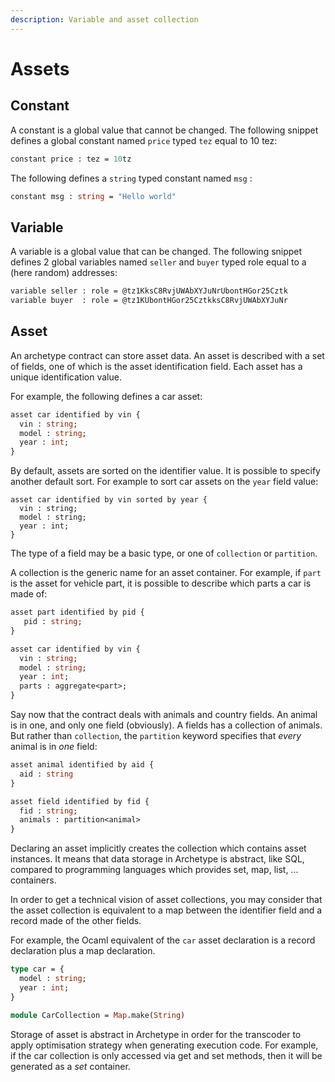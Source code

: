 ```yaml
---
description: Variable and asset collection
---
```


# Assets

## Constant

A constant is a global value that cannot be changed. The following snippet defines a global constant named `price` typed `tez` equal to 10 tez:

```ocaml
constant price : tez = 10tz
```

The following defines a `string` typed constant named `msg` :

```ocaml
constant msg : string = "Hello world"
```

## Variable

A variable is a global value that can be changed. The following snippet defines 2 global variables named `seller` and `buyer` typed role equal to a (here random) addresses:

```ocaml
variable seller : role = @tz1KksC8RvjUWAbXYJuNrUbontHGor25Cztk
variable buyer  : role = @tz1KUbontHGor25CztkksC8RvjUWAbXYJuNr
```

## Asset

An archetype contract can store asset data. An asset is described with a set of fields, one of which is the asset identification field. Each asset has a unique identification value.

For example, the following defines a car asset:

```ocaml
asset car identified by vin {
  vin : string;
  model : string;
  year : int;
}
```

By default, assets are sorted on the identifier value. It is possible to specify another default sort. For example to sort car assets on the `year` field value:

```
asset car identified by vin sorted by year {
  vin : string;
  model : string;
  year : int;
}
```

The type of a field may be a basic type, or one of `collection` or `partition`.

A collection is the generic name for an asset container. For example, if `part` is the asset for vehicle part, it is possible to describe which parts a car is made of:

```ocaml
asset part identified by pid {
   pid : string;
}

asset car identified by vin {
  vin : string;
  model : string;
  year : int;
  parts : aggregate<part>;
}
```

Say now that the contract deals with animals and country fields. An animal is in one, and only one field (obviously). A fields has a collection of animals. But rather than `collection`, the `partition` keyword specifies that _every_ animal is in _one_ field:

```ocaml
asset animal identified by aid {
  aid : string
}

asset field identified by fid {
  fid : string;
  animals : partition<animal>
}
```

Declaring an asset implicitly creates the collection which contains asset instances. It means that data storage in Archetype is abstract, like SQL, compared to programming languages which provides set, map, list, ... containers.

In order to get a technical vision of asset collections, you may consider that the asset collection is equivalent to a map between the identifier field and a record made of the other fields.

For example, the Ocaml equivalent of the `car` asset declaration is a record declaration plus a map declaration.

```ocaml
type car = {
  model : string;
  year : int;
}

module CarCollection = Map.make(String)
```

Storage of asset is abstract in Archetype in order for the transcoder to apply optimisation strategy when generating execution code. For example, if the car collection is only accessed via get and set methods, then it will be generated as a _set_ container.
